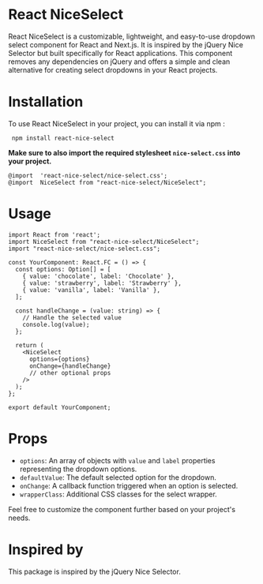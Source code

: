 # React NiceSelect

React NiceSelect is a customizable, lightweight, and easy-to-use dropdown select component for React and Next.js. It is inspired by the jQuery Nice Selector but built specifically for React applications. This component removes any dependencies on jQuery and offers a simple and clean alternative for creating select dropdowns in your React projects.

# Installation

To use React NiceSelect in your project, you can install it via npm :

     npm install react-nice-select

**Make sure to also import the required stylesheet `nice-select.css` into your project.**

    @import  'react-nice-select/nice-select.css';
    @import  NiceSelect from "react-nice-select/NiceSelect";

# Usage

    import React from 'react';
    import NiceSelect from "react-nice-select/NiceSelect";
    import "react-nice-select/nice-select.css";

    const YourComponent: React.FC = () => {
      const options: Option[] = [
        { value: 'chocolate', label: 'Chocolate' },
        { value: 'strawberry', label: 'Strawberry' },
        { value: 'vanilla', label: 'Vanilla' },
      ];

      const handleChange = (value: string) => {
        // Handle the selected value
        console.log(value);
      };

      return (
        <NiceSelect
          options={options}
          onChange={handleChange}
          // other optional props
        />
      );
    };

    export default YourComponent;

# Props

- `options`: An array of objects with `value` and `label` properties representing the dropdown options.
- `defaultValue`: The default selected option for the dropdown.
- `onChange`: A callback function triggered when an option is selected.
- `wrapperClass`: Additional CSS classes for the select wrapper.

Feel free to customize the component further based on your project's needs.

# Inspired by

This package is inspired by the jQuery Nice Selector.
